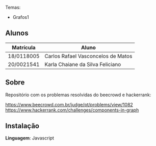 
Temas:
 - Grafos1
 
## Alunos
|Matrícula | Aluno |
| -- | -- |
| 18/0118005  |  Carlos Rafael Vasconcelos de Matos |
| 20/0021541  |  Karla Chaiane da Silva Feliciano |

## Sobre 
Repositório com os problemas resolvidas do beecrowd e hackerrank:

https://www.beecrowd.com.br/judge/pt/problems/view/1082  
https://www.hackerrank.com/challenges/components-in-graph 
 
## Instalação 
**Linguagem**: Javascript<br>

